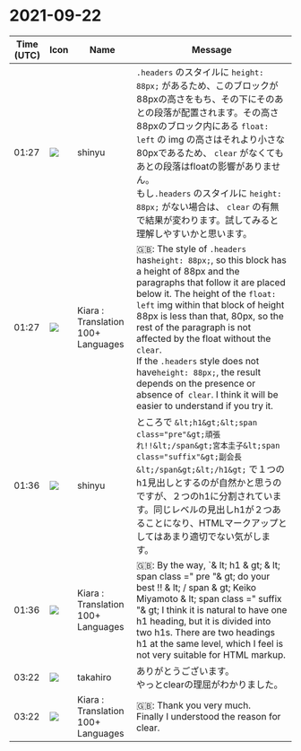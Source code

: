 # 2021-09-22

|Time (UTC)|Icon|Name|Message|
|---|---|---|---|
|01:27|![](https://avatars.slack-edge.com/2018-04-27/354445776386_e258f5ed5ba887b08668_72.jpg)|shinyu|`.headers` のスタイルに `height: 88px;` があるため、このブロックが88pxの高さをもち、その下にそのあとの段落が配置されます。その高さ88pxのブロック内にある `float: left` の img の高さはそれより小さな80pxであるため、 `clear` がなくてもあとの段落はfloatの影響がありません。<br>もし`.headers` のスタイルに `height: 88px;` がない場合は、 `clear` の有無で結果が変わります。試してみると理解しやすいかと思います。|
|01:27|![](https://avatars.slack-edge.com/2021-08-02/2324149410423_2aa7423c4133ecb9f168_72.png)|Kiara : Translation 100+ Languages|🇬🇧: The style of `.headers` has` height: 88px; `, so this block has a height of 88px and the paragraphs that follow it are placed below it. The height of the `float: left` img within that block of height 88px is less than that, 80px, so the rest of the paragraph is not affected by the float without the` clear`.<br>If the `.headers` style does not have` height: 88px; `, the result depends on the presence or absence of` clear`. I think it will be easier to understand if you try it.|
|01:36|![](https://avatars.slack-edge.com/2018-04-27/354445776386_e258f5ed5ba887b08668_72.jpg)|shinyu|ところで `&lt;h1&gt;&lt;span class="pre"&gt;頑張れ!!&lt;/span&gt;宮本圭子&lt;span class="suffix"&gt;副会長&lt;/span&gt;&lt;/h1&gt;` で１つのh1見出しとするのが自然かと思うのですが、２つのh1に分割されています。同じレベルの見出しh1が２つあることになり、HTMLマークアップとしてはあまり適切でない気がします。|
|01:36|![](https://avatars.slack-edge.com/2021-08-02/2324149410423_2aa7423c4133ecb9f168_72.png)|Kiara : Translation 100+ Languages|🇬🇧: By the way, `&amp; lt; h1 &amp; gt; &amp; lt; span class =" pre "&amp; gt; do your best !! &amp; lt; / span &amp; gt; Keiko Miyamoto &amp; lt; span class =" suffix "&amp; gt; I think it is natural to have one h1 heading, but it is divided into two h1s. There are two headings h1 at the same level, which I feel is not very suitable for HTML markup.|
|03:22|![](https://avatars.slack-edge.com/2021-03-07/1843534807857_00f7c5a10c2fdc7b710d_72.jpg)|takahiro|ありがとうございます。<br>やっとclearの理屈がわかりました。|
|03:22|![](https://avatars.slack-edge.com/2021-08-02/2324149410423_2aa7423c4133ecb9f168_72.png)|Kiara : Translation 100+ Languages|🇬🇧: Thank you very much.<br>Finally I understood the reason for clear.|
